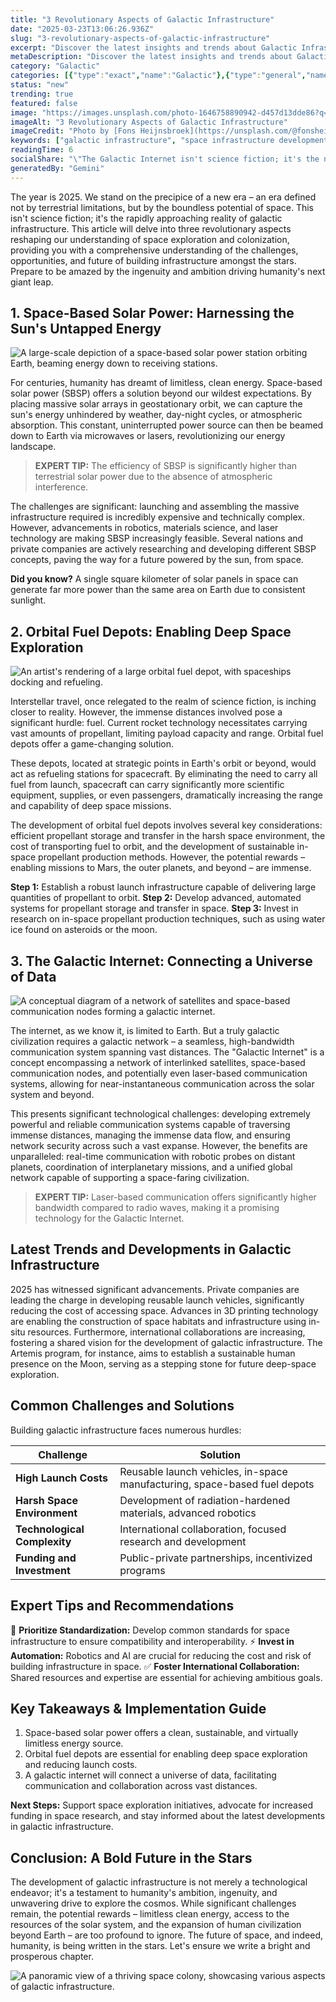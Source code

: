 ```yaml
---
title: "3 Revolutionary Aspects of Galactic Infrastructure"
date: "2025-03-23T13:06:26.936Z"
slug: "3-revolutionary-aspects-of-galactic-infrastructure"
excerpt: "Discover the latest insights and trends about Galactic Infrastructure. This comprehensive guide covers everything you need to know about Galactic Infrastructure in 2025."
metaDescription: "Discover the latest insights and trends about Galactic Infrastructure. This comprehensive guide covers everything you need to know about Galactic Infrastru..."
category: "Galactic"
categories: [{"type":"exact","name":"Galactic"},{"type":"general","name":"Engineering"},{"type":"medium","name":"Spacecraft Design"},{"type":"specific","name":"Propulsion Systems"},{"type":"niche","name":"Ion Thruster Optimization"}]
status: "new"
trending: true
featured: false
image: "https://images.unsplash.com/photo-1646758890942-d457d13dde86?q=85&w=1200&fit=max&fm=webp&auto=compress"
imageAlt: "3 Revolutionary Aspects of Galactic Infrastructure"
imageCredit: "Photo by [Fons Heijnsbroek](https://unsplash.com/@fonsheijnsbroek_amsterdam_photos) on Unsplash"
keywords: ["galactic infrastructure", "space infrastructure development", "space-based solar power", "orbital fuel depots", "interstellar travel infrastructure", "cost of galactic infrastructure", "future of space infrastructure", "galactic internet", "commercial space infrastructure", "building infrastructure in space"]
readingTime: 6
socialShare: "\"The Galactic Internet isn't science fiction; it's the next logical step in connecting humanity – across planets, across solar systems, across the galaxy.\""
generatedBy: "Gemini"
---
```




The year is 2025.  We stand on the precipice of a new era – an era defined not by terrestrial limitations, but by the boundless potential of space.  This isn't science fiction; it's the rapidly approaching reality of galactic infrastructure.  This article will delve into three revolutionary aspects reshaping our understanding of space exploration and colonization, providing you with a comprehensive understanding of the challenges, opportunities, and future of building infrastructure amongst the stars. Prepare to be amazed by the ingenuity and ambition driving humanity's next giant leap.

## 1. Space-Based Solar Power: Harnessing the Sun's Untapped Energy

![A large-scale depiction of a space-based solar power station orbiting Earth, beaming energy down to receiving stations.](https://images.unsplash.com/photo-1646758890942-d457d13dde86?q=85&w=1200&fit=max&fm=webp&auto=compress)

For centuries, humanity has dreamt of limitless, clean energy. Space-based solar power (SBSP) offers a solution beyond our wildest expectations.  By placing massive solar arrays in geostationary orbit, we can capture the sun's energy unhindered by weather, day-night cycles, or atmospheric absorption. This constant, uninterrupted power source can then be beamed down to Earth via microwaves or lasers, revolutionizing our energy landscape.

> **EXPERT TIP:** The efficiency of SBSP is significantly higher than terrestrial solar power due to the absence of atmospheric interference.

The challenges are significant: launching and assembling the massive infrastructure required is incredibly expensive and technically complex. However, advancements in robotics, materials science, and laser technology are making SBSP increasingly feasible.  Several nations and private companies are actively researching and developing different SBSP concepts, paving the way for a future powered by the sun, from space.

**Did you know?**  A single square kilometer of solar panels in space can generate far more power than the same area on Earth due to consistent sunlight.

## 2. Orbital Fuel Depots: Enabling Deep Space Exploration

![An artist's rendering of a large orbital fuel depot, with spaceships docking and refueling.](https://images.unsplash.com/photo-1536099629323-44806c1ea264?q=85&w=1200&fit=max&fm=webp&auto=compress)

Interstellar travel, once relegated to the realm of science fiction, is inching closer to reality.  However, the immense distances involved pose a significant hurdle: fuel.  Current rocket technology necessitates carrying vast amounts of propellant, limiting payload capacity and range.  Orbital fuel depots offer a game-changing solution.

These depots, located at strategic points in Earth's orbit or beyond, would act as refueling stations for spacecraft.  By eliminating the need to carry all fuel from launch, spacecraft can carry significantly more scientific equipment, supplies, or even passengers, dramatically increasing the range and capability of deep space missions.

The development of orbital fuel depots involves several key considerations:  efficient propellant storage and transfer in the harsh space environment, the cost of transporting fuel to orbit, and the development of sustainable in-space propellant production methods.  However, the potential rewards – enabling missions to Mars, the outer planets, and beyond – are immense.

**Step 1:** Establish a robust launch infrastructure capable of delivering large quantities of propellant to orbit.
**Step 2:** Develop advanced, automated systems for propellant storage and transfer in space.
**Step 3:** Invest in research on in-space propellant production techniques, such as using water ice found on asteroids or the moon.

## 3. The Galactic Internet: Connecting a Universe of Data

![A conceptual diagram of a network of satellites and space-based communication nodes forming a galactic internet.](https://images.unsplash.com/photo-1518738617820-fb8e4d86fd54?q=85&w=1200&fit=max&fm=webp&auto=compress)

The internet, as we know it, is limited to Earth.  But a truly galactic civilization requires a galactic network – a seamless, high-bandwidth communication system spanning vast distances.  The "Galactic Internet" is a concept encompassing a network of interlinked satellites, space-based communication nodes, and potentially even laser-based communication systems, allowing for near-instantaneous communication across the solar system and beyond.

This presents significant technological challenges: developing extremely powerful and reliable communication systems capable of traversing immense distances, managing the immense data flow, and ensuring network security across such a vast expanse. However, the benefits are unparalleled: real-time communication with robotic probes on distant planets, coordination of interplanetary missions, and a unified global network capable of supporting a space-faring civilization.

> **EXPERT TIP:**  Laser-based communication offers significantly higher bandwidth compared to radio waves, making it a promising technology for the Galactic Internet.

## Latest Trends and Developments in Galactic Infrastructure

2025 has witnessed significant advancements.  Private companies are leading the charge in developing reusable launch vehicles, significantly reducing the cost of accessing space.  Advances in 3D printing technology are enabling the construction of space habitats and infrastructure using in-situ resources.  Furthermore, international collaborations are increasing, fostering a shared vision for the development of galactic infrastructure.  The Artemis program, for instance, aims to establish a sustainable human presence on the Moon, serving as a stepping stone for future deep-space exploration.

## Common Challenges and Solutions

Building galactic infrastructure faces numerous hurdles:

| Challenge                     | Solution                                                                   |
|------------------------------|---------------------------------------------------------------------------|
| **High Launch Costs**         | Reusable launch vehicles, in-space manufacturing, space-based fuel depots |
| **Harsh Space Environment**    | Development of radiation-hardened materials, advanced robotics           |
| **Technological Complexity** | International collaboration, focused research and development              |
| **Funding and Investment**    | Public-private partnerships, incentivized programs                          |

## Expert Tips and Recommendations

🔑 **Prioritize Standardization:**  Develop common standards for space infrastructure to ensure compatibility and interoperability.
⚡ **Invest in Automation:**  Robotics and AI are crucial for reducing the cost and risk of building infrastructure in space.
✅ **Foster International Collaboration:**  Shared resources and expertise are essential for achieving ambitious goals.

## Key Takeaways & Implementation Guide

1.  Space-based solar power offers a clean, sustainable, and virtually limitless energy source.
2.  Orbital fuel depots are essential for enabling deep space exploration and reducing launch costs.
3.  A galactic internet will connect a universe of data, facilitating communication and collaboration across vast distances.

**Next Steps:** Support space exploration initiatives, advocate for increased funding in space research, and stay informed about the latest developments in galactic infrastructure.

## Conclusion: A Bold Future in the Stars

The development of galactic infrastructure is not merely a technological endeavor; it's a testament to humanity's ambition, ingenuity, and unwavering drive to explore the cosmos.  While significant challenges remain, the potential rewards – limitless clean energy, access to the resources of the solar system, and the expansion of human civilization beyond Earth – are too profound to ignore.  The future of space, and indeed, humanity, is being written in the stars.  Let's ensure we write a bright and prosperous chapter.

![A panoramic view of a thriving space colony, showcasing various aspects of galactic infrastructure.](https://images.unsplash.com/photo-1531435338678-4ef2b632e95d?q=85&w=1200&fit=max&fm=webp&auto=compress)

